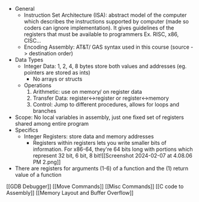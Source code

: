 - General
	- Instruction Set Architecture (ISA): abstract model of the computer which describes the instructions supported by computer (made so coders can ignore implementation). It gives guidelines of the registers that must be available to programmers
		Ex. RISC, x86, CISC...
	- Encoding Assembly: AT&T/ GAS syntax used in this course (source -> destination order)
- Data Types
	- Integer Data: 1, 2, 4, 8 bytes store both values and addresses (eg. pointers are stored as ints)
	  - No arrays or structs
  - Operations
	  1. Arithmetic: use on memory/ on register data
	  2. Transfer Data: register<->register or register<->memory
	  3. Control: Jump to different procedures, allows for loops and branches
- Scope: No local variables in assembly, just one fixed set of registers shared among entire program
- Specifics
	- Integer Registers: store data and memory addresses
		- Registers within registers lets you write smaller bits of information. For x86-64, they're 64 bits long with portions which represent 32 bit, 6 bit, 8 bit![[Screenshot 2024-02-07 at 4.08.06 PM 2.png]]
- There are registers for arguments (1-6) of a function and the (1) return value of a function

[[GDB Debugger]]
[[Move Commands]]
[[Misc Commands]]
[[C code to Assembly]]
[[Memory Layout and Buffer Overflow]]
